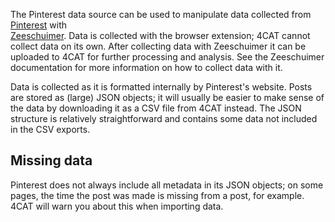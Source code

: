 The Pinterest data source can be used to manipulate data collected from [Pinterest](https://pinterest.com/) with  
[Zeeschuimer](https://github.com/digitalmethodsinitiative/zeeschuimer). Data is collected with the browser extension; 4CAT cannot collect data on its own. After collecting 
data with Zeeschuimer it can be uploaded to 4CAT for further processing and analysis. See the Zeeschuimer documentation 
for more information on how to collect data with it.

Data is collected as it is formatted internally by Pinterest's website. Posts are stored as (large) JSON objects; it 
will usually be easier to make sense of the data by downloading it as a CSV file from 4CAT instead. The JSON structure
is relatively straightforward and contains some data not included in the CSV exports.

## Missing data

Pinterest does not always include all metadata in its JSON objects; on some pages, the time the post was made is missing
from a post, for example. 4CAT will warn you about this when importing data. 